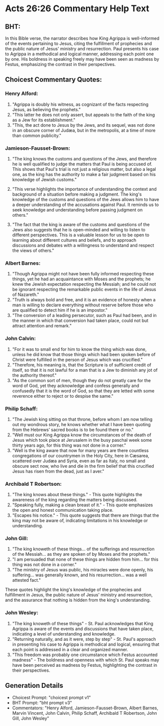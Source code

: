# Acts 26:26 Commentary Help Text

## BHT:
In this Bible verse, the narrator describes how King Agrippa is well-informed of the events pertaining to Jesus, citing the fulfillment of prophecies and the public nature of Jesus' ministry and resurrection. Paul presents his case to Agrippa in a methodical and logical manner, addressing each point one by one. His boldness in speaking freely may have been seen as madness by Festus, emphasizing the contrast in their perspectives.

## Choicest Commentary Quotes:
### Henry Alford:
1. "Agrippa is doubly his witness, as cognizant of the facts respecting Jesus, as believing the prophets."
2. "This latter he does not only assert, but appeals to the faith of the king as a Jew for its establishment."
3. "This, the act done to Jesus by the Jews, and its sequel, was not done in an obscure corner of Judæa, but in the metropolis, at a time of more than common publicity."

### Jamieson-Fausset-Brown:
1. "The king knows the customs and questions of the Jews, and therefore he is well qualified to judge the matters that Paul is being accused of. This shows that Paul's trial is not just a religious matter, but also a legal one, as the king has the authority to make a fair judgment based on his knowledge of Jewish customs."

2. "This verse highlights the importance of understanding the context and background of a situation before making a judgment. The king's knowledge of the customs and questions of the Jews allows him to have a deeper understanding of the accusations against Paul. It reminds us to seek knowledge and understanding before passing judgment on others."

3. "The fact that the king is aware of the customs and questions of the Jews also suggests that he is open-minded and willing to listen to different perspectives. This is a valuable lesson for us to be open to learning about different cultures and beliefs, and to approach discussions and debates with a willingness to understand and respect the views of others."

### Albert Barnes:
1. "Though Agrippa might not have been fully informed respecting these things, yet he had an acquaintance with Moses and the prophets; he knew the Jewish expectation respecting the Messiah; and he could not be ignorant respecting the remarkable public events in the life of Jesus of Nazareth." 
2. "Truth is always bold and free, and it is an evidence of honesty when a man is willing to declare everything without reserve before those who are qualified to detect him if he is an impostor." 
3. "The conversion of a leading persecutor, such as Paul had been, and in the manner in which that conversion had taken place, could not but attract attention and remark."

### John Calvin:
1. "For it was to small end for him to know the thing which was done, unless he did know that those things which had been spoken before of Christ were fulfilled in the person of Jesus which was crucified."
2. "Therefore, his meaning is, that the Scripture is of sufficient credit of itself, so that it is not lawful for a man that is a Jew to diminish any jot of the authority thereof."
3. "As the common sort of men, though they do not greatly care for the word of God, yet they acknowledge and confess generally and confusedly that it is the word of God, so that they are letted with some reverence either to reject or to despise the same."

### Philip Schaff:
1. "The Jewish king sitting on that throne, before whom I am now telling out my wondrous story, he knows whether what I have been quoting from the Hebrews’ sacred books is to be found there or no."
2. "Well must our King Agrippa know the circumstances of the death of Jesus which took place at Jerusalem in the busy paschal week some thirty years ago, for this thing was not done in a corner."
3. "Well is the king aware that now for many years are there countless congregations of our countrymen in the Holy City, here in Cæsarea, scattered over Judæa and Syria, even as far as Italy, no small and obscure sect now, who live and die in the firm belief that this crucified Jesus has risen from the dead, just as I aver."

### Archibald T Robertson:
1. "The king knows about these things." - This quote highlights the awareness of the king regarding the matters being discussed.
2. "Speaking fully, making a clean breast of it." - This quote emphasizes the open and honest communication taking place.
3. "Escapes his notice." - This quote suggests that there are things that the king may not be aware of, indicating limitations in his knowledge or understanding.

### John Gill:
1. "The king knoweth of these things... of the sufferings and resurrection of the Messiah... as they are spoken of by Moses and the prophets."
2. "I am persuaded that none of these things are hidden from him... for this thing was not done in a corner."
3. "The ministry of Jesus was public, his miracles were done openly, his suffering... was generally known, and his resurrection... was a well attested fact."

These quotes highlight the king's knowledge of the prophecies and fulfillment in Jesus, the public nature of Jesus' ministry and resurrection, and the assurance that nothing is hidden from the king's understanding.

### John Wesley:
1. "The king knoweth of these things" - St. Paul acknowledges that King Agrippa is aware of the events and discussions that have taken place, indicating a level of understanding and knowledge.
2. "Returning naturally, and as it were, step by step" - St. Paul's approach in presenting his case to Agrippa is methodical and logical, ensuring that each point is addressed in a clear and organized manner.
3. "This freedom was probably one circumstance which Festus accounted madness" - The boldness and openness with which St. Paul speaks may have been perceived as madness by Festus, highlighting the contrast in their perspectives.


## Generation Details
- Choicest Prompt: "choicest prompt v1"
- BHT Prompt: "bht prompt v3"
- Commentators: "Henry Alford, Jamieson-Fausset-Brown, Albert Barnes, Marvin Vincent, John Calvin, Philip Schaff, Archibald T Robertson, John Gill, John Wesley"
